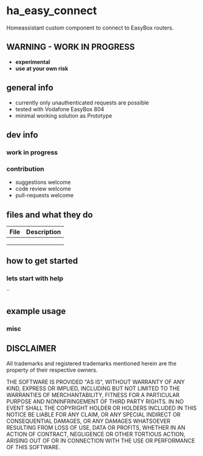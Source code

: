 # ha_easy_connect

Homeassistant custom component to connect to EasyBox routers.

## WARNING - WORK IN PROGRESS

- **experimental**
- **use at your own risk**

## general info

- currently only unauthenticated requests are possible
- tested with Vodafone EasyBox 804
- minimal working solution as Prototype

## dev info

### work in progress

### contribution

- suggestions welcome
- code review welcome
- pull-requests welcome

## files and what they do

| File | Description |
| --- | ---|
|  |  |
|  |  |
|  |  |

## how to get started

### lets start with help

``

## example usage

### misc

## DISCLAIMER

All trademarks and registered trademarks mentioned herein are the property of their
respective owners.

THE SOFTWARE IS PROVIDED "AS IS", WITHOUT WARRANTY OF ANY KIND, EXPRESS OR 
IMPLIED, INCLUDING BUT NOT LIMITED TO THE WARRANTIES OF MERCHANTABILITY, FITNESS 
FOR A PARTICULAR PURPOSE AND NONINFRINGEMENT OF THIRD PARTY RIGHTS. IN NO EVENT 
SHALL THE COPYRIGHT HOLDER OR HOLDERS INCLUDED IN THIS NOTICE BE LIABLE FOR ANY 
CLAIM, OR ANY SPECIAL INDIRECT OR CONSEQUENTIAL DAMAGES, OR ANY DAMAGES 
WHATSOEVER RESULTING FROM LOSS OF USE, DATA OR PROFITS, WHETHER IN AN ACTION OF 
CONTRACT, NEGLIGENCE OR OTHER TORTIOUS ACTION, ARISING OUT OF OR IN CONNECTION 
WITH THE USE OR PERFORMANCE OF THIS SOFTWARE.
